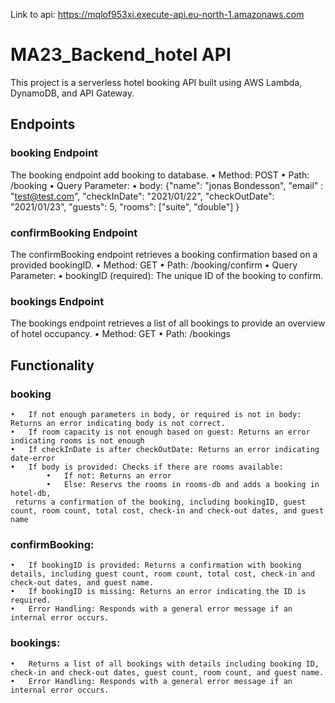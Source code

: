 <!--
title: 'AWS Simple HTTP Endpoint example in NodeJS'
description: 'This template demonstrates how to make a simple HTTP API with Node.js running on AWS Lambda and API Gateway using the Serverless Framework.'
layout: Doc
framework: v4
platform: AWS
language: nodeJS
authorLink: 'https://github.com/serverless'
authorName: 'Serverless, Inc.'
authorAvatar: 'https://avatars1.githubusercontent.com/u/13742415?s=200&v=4'
-->

Link to api: https://mqlof953xi.execute-api.eu-north-1.amazonaws.com

# MA23_Backend_hotel API

This project is a serverless hotel booking API built using AWS Lambda, DynamoDB, and API Gateway.

## Endpoints

### booking Endpoint

The booking endpoint add booking to database.
	•	Method: POST
	•	Path: /booking
	•	Query Parameter:
	•	body: {"name": "jonas Bondesson",
			"email" : "test@test.com",
	 		"checkInDate": "2021/01/22",
 			"checkOutDate": "2021/01/23",
 			"guests": 5,
 			"rooms": ["suite", "double"]
 		}

### confirmBooking Endpoint

The confirmBooking endpoint retrieves a booking confirmation based on a provided bookingID.
	•	Method: GET
	•	Path: /booking/confirm
	•	Query Parameter:
	•	bookingID (required): The unique ID of the booking to confirm.
 

### bookings Endpoint

The bookings endpoint retrieves a list of all bookings to provide an overview of hotel occupancy.
	•	Method: GET
	•	Path: /bookings


## Functionality

### booking
	•	If not enough parameters in body, or required is not in body: Returns an error indicating body is not correct.
	•	If room capacity is not enough based on guest: Returns an error indicating rooms is not enough
 	•	If checkInDate is after checkOutDate: Returns an error indicating date-error
  	•	If body is provided: Checks if there are rooms available:
   			•	If not: Returns an error
      		•	Else: Reservs the rooms in rooms-db and adds a booking in hotel-db, 
	 returns a confirmation of the booking, including bookingID, guest count, room count, total cost, check-in and check-out dates, and guest name
	

### confirmBooking:
	•	If bookingID is provided: Returns a confirmation with booking details, including guest count, room count, total cost, check-in and check-out dates, and guest name.
	•	If bookingID is missing: Returns an error indicating the ID is required.
	•	Error Handling: Responds with a general error message if an internal error occurs.

### bookings:
	•	Returns a list of all bookings with details including booking ID, check-in and check-out dates, guest count, room count, and guest name.
	•	Error Handling: Responds with a general error message if an internal error occurs.
